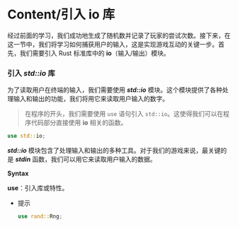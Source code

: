 # Content/**引入 io 库**

经过前面的学习，我们成功地生成了随机数并记录了玩家的尝试次数。接下来，在这一节中，我们将学习如何捕获用户的输入，这是实现游戏互动的关键一步。首先，我们需要引入 Rust 标准库中的 **io**（输入/输出）模块。

### **引入 *std::io* 库**

为了读取用户在终端的输入，我们需要使用 ***std::io*** 模块。这个模块提供了各种处理输入和输出的功能，我们将用它来读取用户输入的数字。

> 在程序的开头，我们需要使用 `use` 语句引入 `std::io`。这使得我们可以在程序代码部分直接使用 **io** 相关的函数。
> 

```rust
use std::io;
```

***std::io*** 模块包含了处理输入和输出的多种工具。对于我们的游戏来说，最关键的是 ***stdin*** 函数，我们可以用它来读取用户输入的数据。

**Syntax**

**use**：引入库或特性。

- 提示
    
    ```rust
    use rand::Rng;
    ```